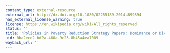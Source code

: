 ```yaml
---
content_type: external-resource
external_url: http://dx.doi.org/10.1080/02255189.2014.899894
has_external_license_warning: true
license: https://en.wikipedia.org/wiki/All_rights_reserved
status: ''
title: 'Policies in Poverty Reduction Strategy Papers: Dominance or Diversity?'
uid: 0ba2ece2-bd2a-460a-9c23-8b45a4ea7009
wayback_url: ''
---
```

